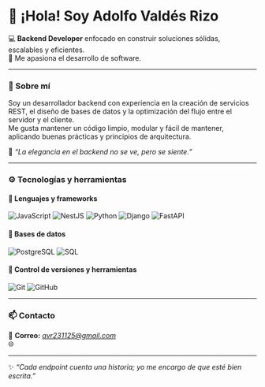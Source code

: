 # 👋 ¡Hola! Soy **Adolfo Valdés Rizo**

💻 **Backend Developer** enfocado en construir soluciones sólidas, escalables y eficientes.  
🚀 Me apasiona el desarrollo de software.

---

### 🧠 Sobre mí
Soy un desarrollador backend con experiencia en la creación de servicios REST, el diseño de bases de datos y la optimización del flujo entre el servidor y el cliente.  
Me gusta mantener un código limpio, modular y fácil de mantener, aplicando buenas prácticas y principios de arquitectura.

🧩 *“La elegancia en el backend no se ve, pero se siente.”*

---

### ⚙️ Tecnologías y herramientas

#### 🔸 Lenguajes y frameworks
![JavaScript](https://img.shields.io/badge/JavaScript-F7DF1E?logo=javascript&logoColor=000)
![NestJS](https://img.shields.io/badge/NestJS-E0234E?logo=nestjs&logoColor=fff)
![Python](https://img.shields.io/badge/Python-3776AB?logo=python&logoColor=fff)
![Django](https://img.shields.io/badge/Django-092E20?logo=django&logoColor=fff)
![FastAPI](https://img.shields.io/badge/FastAPI-009688?logo=fastapi&logoColor=fff)

#### 🔸 Bases de datos
![PostgreSQL](https://img.shields.io/badge/PostgreSQL-4169E1?logo=postgresql&logoColor=fff)
![SQL](https://img.shields.io/badge/SQL-003B57?logo=database&logoColor=fff)

#### 🔸 Control de versiones y herramientas
![Git](https://img.shields.io/badge/Git-F05032?logo=git&logoColor=fff)
![GitHub](https://img.shields.io/badge/GitHub-181717?logo=github&logoColor=fff)

---

### 📫 Contacto
📧 **Correo:** *avr231125@gmail.com*  
🌐

---

✨ *“Cada endpoint cuenta una historia; yo me encargo de que esté bien escrita.”*
